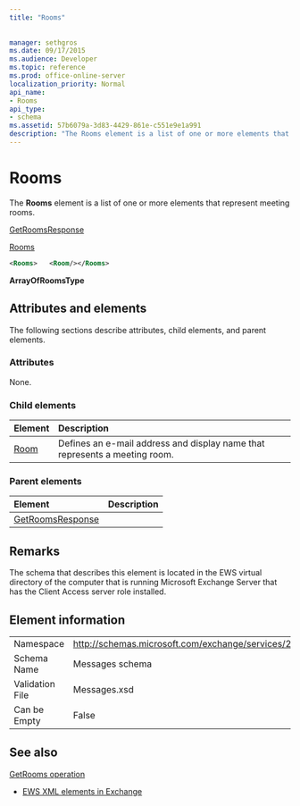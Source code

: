 ```yaml
---
title: "Rooms"
 
 
manager: sethgros
ms.date: 09/17/2015
ms.audience: Developer
ms.topic: reference
ms.prod: office-online-server
localization_priority: Normal
api_name:
- Rooms
api_type:
- schema
ms.assetid: 57b6079a-3d83-4429-861e-c551e9e1a991
description: "The Rooms element is a list of one or more elements that represent meeting rooms."
---
```


# Rooms

The **Rooms** element is a list of one or more elements that represent meeting rooms. 
  
[GetRoomsResponse](getroomsresponse.md)
  
[Rooms](rooms.md)
  
```xml
<Rooms>   <Room/></Rooms>
```

 **ArrayOfRoomsType**
## Attributes and elements

The following sections describe attributes, child elements, and parent elements.
  
### Attributes

None.
  
### Child elements

|**Element**|**Description**|
|:-----|:-----|
|[Room](room.md) <br/> |Defines an e-mail address and display name that represents a meeting room.  <br/> |
   
### Parent elements

|**Element**|**Description**|
|:-----|:-----|
|[GetRoomsResponse](getroomsresponse.md) <br/> ||
   
## Remarks

The schema that describes this element is located in the EWS virtual directory of the computer that is running Microsoft Exchange Server that has the Client Access server role installed.
  
## Element information

|||
|:-----|:-----|
|Namespace  <br/> |http://schemas.microsoft.com/exchange/services/2006/messages  <br/> |
|Schema Name  <br/> |Messages schema  <br/> |
|Validation File  <br/> |Messages.xsd  <br/> |
|Can be Empty  <br/> |False  <br/> |
   
## See also



[GetRooms operation](getrooms-operation.md)


- [EWS XML elements in Exchange](ews-xml-elements-in-exchange.md)

